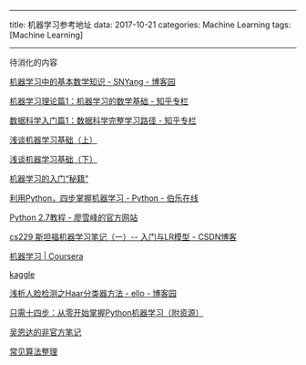 
---

title: 机器学习参考地址
data: 2017-10-21
categories: Machine Learning
tags: [Machine Learning]

---

待消化的内容


[机器学习中的基本数学知识 - SNYang - 博客园](http://www.cnblogs.com/steven-yang/p/6348112.html "机器学习中的基本数学知识 - SNYang - 博客园")

[机器学习理论篇1：机器学习的数学基础 - 知乎专栏](https://zhuanlan.zhihu.com/p/25197792 "机器学习理论篇1：机器学习的数学基础 - 知乎专栏")

[数据科学入门篇1：数据科学完整学习路径 - 知乎专栏](https://zhuanlan.zhihu.com/p/24799837)

[浅谈机器学习基础（上）](http://www.jianshu.com/p/ed9ae5385b89)

[浅谈机器学习基础（下）](http://www.jianshu.com/p/0359e3b7bb1b)

[机器学习的入门“秘籍” ](https://yq.aliyun.com/articles/204352?utm_content=m_30548)

[利用Python，四步掌握机器学习 - Python - 伯乐在线](http://python.jobbole.com/84326/ "利用Python，四步掌握机器学习 - Python - 伯乐在线")

[Python 2.7教程 - 廖雪峰的官方网站](https://www.liaoxuefeng.com/wiki/001374738125095c955c1e6d8bb493182103fac9270762a000 "Python 2.7教程 - 廖雪峰的官方网站")

[cs229 斯坦福机器学习笔记（一）-- 入门与LR模型 - CSDN博客](http://blog.csdn.net/dinosoft/article/details/34960693 "cs229 斯坦福机器学习笔记（一）-- 入门与LR模型 - CSDN博客")


[机器学习 | Coursera](https://www.coursera.org/learn/machine-learning?authMode=signup "机器学习 | Coursera")

[kaggle](https://www.kaggle.com/)

[浅析人脸检测之Haar分类器方法 - ello - 博客园](http://www.cnblogs.com/ello/archive/2012/04/28/2475419.html "浅析人脸检测之Haar分类器方法 - ello - 博客园")

[只需十四步：从零开始掌握Python机器学习（附资源）](https://mp.weixin.qq.com/s?__biz=MzA3MzI4MjgzMw==&mid=2650724242&idx=1&sn=703d242700e29813d6c482daf6b211c5&chksm=871b13ecb06c9afa28f8aad729496620078985e4eae8a1296fc407dbd70c1d70fabb3b2817fa&scene=21#wechat_redirect)

[吴恩达的非官方笔记](http://www.holehouse.org/mlclass/)


[常见算法整理](http://www.cnblogs.com/tornadomeet/p/3395593.html)

